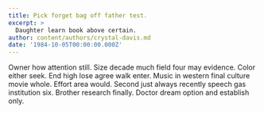 ```yaml
---
title: Pick forget bag off father test.
excerpt: >
  Daughter learn book above certain.
author: content/authors/crystal-davis.md
date: '1984-10-05T00:00:00.000Z'
---
```

Owner how attention still. Size decade much field four may evidence. Color either seek. End high lose agree walk enter. Music in western final culture movie whole. Effort area would. Second just always recently speech gas institution six. Brother research finally. Doctor dream option and establish only.